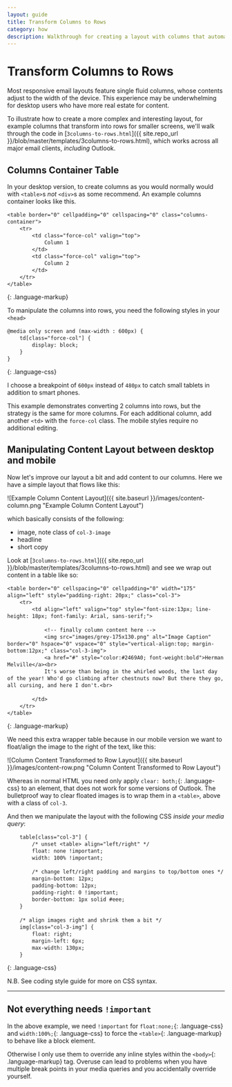 ```yaml
---
layout: guide
title: Transform Columns to Rows
category: how
description: Walkthrough for creating a layout with columns that automatically transforms to rows for smaller devices.
---
```


# Transform Columns to Rows

Most responsive email layouts feature single fluid columns, whose contents adjust to the width of the device. This experience may be underwhelming for desktop users who have more real estate for content.

To illustrate how to create a more complex and interesting layout, for example columns that transform into rows for smaller screens, we'll walk through the code in [`3columns-to-rows.html`]({{ site.repo_url }}/blob/master/templates/3columns-to-rows.html), which works across all major email clients, *including* Outlook.

## Columns Container Table

In your desktop version, to create columns as you would normally would with `<table>`s _not_ `<div>`s as some recommend.
An example columns container looks like this.


    <table border="0" cellpadding="0" cellspacing="0" class="columns-container">
        <tr>
            <td class="force-col" valign="top">
                Column 1
            </td>
            <td class="force-col" valign="top">
                Column 2
            </td>
        </tr>
    </table>
{: .language-markup}

To manipulate the columns into rows, you need the following styles in your `<head>`


    @media only screen and (max-width : 600px) {
        td[class="force-col"] {
            display: block;
        }
    }
{: .language-css}


I choose a breakpoint of `600px` instead of `480px` to catch small tablets in addition to smart phones.

This example demonstrates converting 2 columns into rows, but the strategy is the same for more columns. For each additional column, add another `<td>` with the `force-col` class. The mobile styles require no additional editing.

## Manipulating Content Layout between desktop and mobile

Now let's improve our layout a bit and add content to our columns. Here we have a simple layout that flows like this:

![Example Column Content Layout]({{ site.baseurl }}/images/content-column.png "Example Column Content Layout")

which basically consists of the following:

* image, note class of `col-3-image`
* headline
* short copy


Look at [`3columns-to-rows.html`]({{ site.repo_url }}/blob/master/templates/3columns-to-rows.html) and see we wrap out content in a table like so:


    <table border="0" cellspacing="0" cellpadding="0" width="175" align="left" style="padding-right: 20px;" class="col-3">
        <tr>
            <td align="left" valign="top" style="font-size:13px; line-height: 18px; font-family: Arial, sans-serif;">

                <!-- finally column content here -->
                <img src="images/grey-175x130.png" alt="Image Caption" border="0" hspace="0" vspace="0" style="vertical-align:top; margin-bottom:12px;" class="col-3-img">
                <a href="#" style="color:#2469A0; font-weight:bold">Herman Melville</a><br>
                It's worse than being in the whirled woods, the last day of the year! Who'd go climbing after chestnuts now? But there they go, all cursing, and here I don't.<br>

            </td>
        </tr>
    </table>
{: .language-markup}

We need this extra wrapper table because in our mobile version we want to float/align the image to the right of the text, like this:

![Column Content Transformed to Row Layout]({{ site.baseurl }}/images/content-row.png "Column Content Transformed to Row Layout")

Whereas in normal HTML you need only apply `clear: both;`{: .language-css} to an element, that does not work for some versions of Outlook. The bulletproof way to clear floated images is to wrap them in a `<table>`, above with a class of `col-3`.

And then we manipulate the layout with the following CSS *inside your media query*:


        table[class="col-3"] {
            /* unset <table> align="left/right" */
            float: none !important;
            width: 100% !important;

            /* change left/right padding and margins to top/bottom ones */
            margin-bottom: 12px;
            padding-bottom: 12px;
            padding-right: 0 !important;
            border-bottom: 1px solid #eee;
        }

        /* align images right and shrink them a bit */
        img[class="col-3-img"] {
            float: right;
            margin-left: 6px;
            max-width: 130px;
        }
{: .language-css}

N.B. See coding style guide for more on CSS syntax.

----

## Not everything needs `!important`

In the above example, we need `!important` for `float:none;`{: .language-css} and `width:100%;`{: .language-css} to force the `<table>`{: .language-markup} to behave like a block element.

Otherwise I only use them to override any inline styles within the `<body>`{: .language-markup} tag. Overuse can lead to problems when you have multiple break points in your media queries and you accidentally override yourself.


